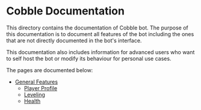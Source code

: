 # Cobble Documentation
This directory contains the documentation of Cobble bot. The purpose of this documentation is to
document all features of the bot including the ones that are not directly documented in the bot's
interface.

This documentation also includes information for advanced users who want to self host the bot or
modify its behaviour for personal use cases.

The pages are documented below:

- [General Features](bot-features)
    - [Player Profile](bot-features/player-profile.md)
    - [Leveling](bot-features/leveling.md)
    - [Health](bot-features/health.md)
